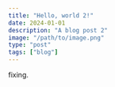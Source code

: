 ```yaml
---
title: "Hello, world 2!"
date: 2024-01-01
description: "A blog post 2"
image: "/path/to/image.png"
type: "post"
tags: ["blog"]
---
```


fixing.

